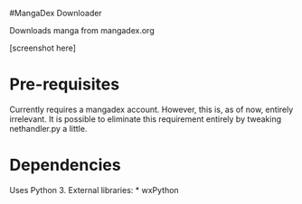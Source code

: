 #MangaDex Downloader

Downloads manga from mangadex.org

[screenshot here]

# Pre-requisites

Currently requires a mangadex account. However, this is, as of now, entirely irrelevant.
It is possible to eliminate this requirement entirely by tweaking nethandler.py a little.

# Dependencies

Uses Python 3.
External libraries:
    * wxPython


